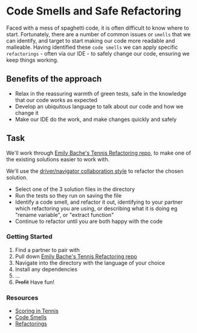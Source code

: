 # Code Smells and Safe Refactoring

Faced with a mess of spaghetti code, it is often difficult to know where to start. Fortunately, there are a number of common issues or `smells` that we can identify, and target to start making our code more readable and malleable. Having identified these `code smells` we can apply specific `refactorings` - often via our IDE - to safely change our code, ensuring we keep things working.

## Benefits of the approach

* Relax in the reassuring warmth of green tests, safe in the knowledge that our code works as expected
* Develop an ubiquitous language to talk about our code and how we change it
* Make our IDE do the work, and make changes quickly and safely

## Task

We'll work through [Emily Bache's Tennis Refactoring repo](https://github.com/emilybache/Tennis-Refactoring-Kata), to make one of the existing solutions easier to work with.

We'll use the [driver/navigator collaboration style](../Resources/collaboration-styles.md) to refactor the chosen solution.

* Select one of the 3 solution files in the directory
* Run the tests so they run on saving the file
* Identify a code smell, and refactor it out, identifying to your partner which refactoring you are using, or describing what it is doing eg "rename variable", or "extract function"
* Continue to refactor until you are both happy with the code

### Getting Started

1. Find a partner to pair with
1. Pull down [Emily Bache's Tennis Refactoring repo](https://github.com/emilybache/Tennis-Refactoring-Kata)
1. Navigate into the directory with the language of your choice
1. Install any dependencies
1. ...
1. ~~Profit~~ Have fun!

### Resources

- [Scoring in Tennis](https://en.wikipedia.org/wiki/Tennis_scoring_system)
- [Code Smells](https://refactoring.guru/refactoring/smells)
- [Refactorings](https://refactoring.guru/refactoring/techniques)
